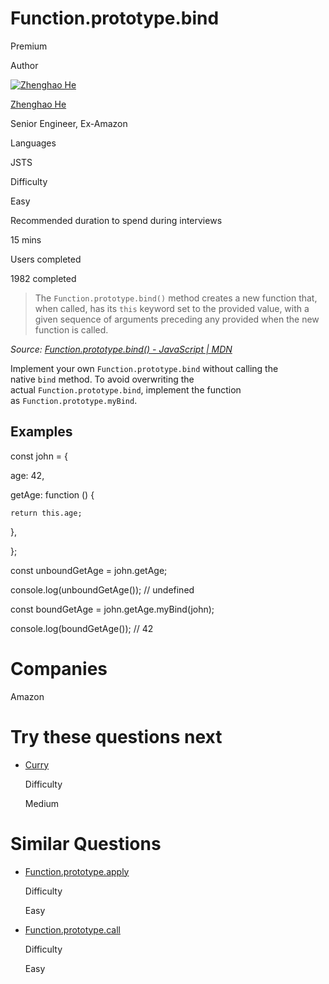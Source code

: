 # Function.prototype.bind

Premium

Author

[![Zhenghao He](https://www.greatfrontend.com/img/team/zhenghao.jpg)](https://www.linkedin.com/in/zhenghao-he/)

[Zhenghao He](https://www.linkedin.com/in/zhenghao-he/)[](https://www.linkedin.com/in/zhenghao-he/)

Senior Engineer, Ex-Amazon

Languages

JSTS

Difficulty

Easy

Recommended duration to spend during interviews

15 mins

Users completed

1982 completed

> The `Function.prototype.bind()` method creates a new function that, when called, has its `this` keyword set to the provided value, with a given sequence of arguments preceding any provided when the new function is called.

_Source: [Function.prototype.bind() - JavaScript | MDN](https://developer.mozilla.org/en-US/docs/Web/JavaScript/Reference/Global_objects/Function/bind)_

Implement your own `Function.prototype.bind` without calling the native `bind` method. To avoid overwriting the actual `Function.prototype.bind`, implement the function as `Function.prototype.myBind`.

## Examples

const john = {

  age: 42,

  getAge: function () {

    return this.age;

  },

};

const unboundGetAge = john.getAge;

console.log(unboundGetAge()); // undefined

const boundGetAge = john.getAge.myBind(john);

console.log(boundGetAge()); // 42

# Companies

Amazon

# Try these questions next

- [Curry](https://www.greatfrontend.com/questions/javascript/curry)
    
    Difficulty
    
    Medium
    

# Similar Questions

- [Function.prototype.apply](https://www.greatfrontend.com/questions/javascript/function-apply)
    
    Difficulty
    
    Easy
    
- [Function.prototype.call](https://www.greatfrontend.com/questions/javascript/function-call)
    
    Difficulty
    
    Easy
